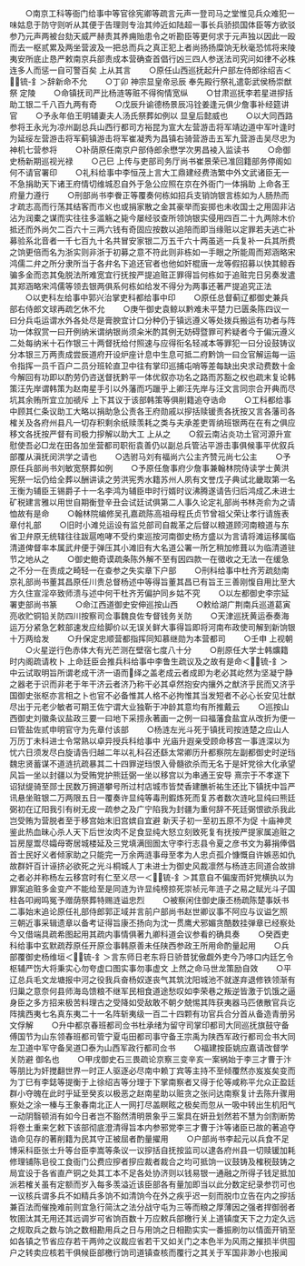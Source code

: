 <!-- { "loadSidebar": true } -->
　　○南京工科等衙门给事中等官徐宪卿等疏言元声一登司马之堂惟见兵众难犯一味姑息于防守则听从其便于告理则专治其帅近如陆超一事长兵骄损国体臣等方欲驳参乃元声两被台劾天威严赫责其养痈贻患令之听勘臣等更何求于元声独以因此一殴而去一枢贰累及两坐营波及一把总而兵之真正犯上者尚扬扬糜饷无秋毫恐怵将来陵夷安所底止恳严敕南京兵部责成本营确查首倡行凶三四人参送法司究问如律不必株连多人而惩一自可警百矣  上从其言
　　○原任山西巡抚起升户部左侍郎徐绍吉＜锍-釒＞辞新命不允
　　○丁卯  神宗显皇帝忌辰  奉先殿行祭礼遣彰武侯杨崇猷祭  定陵
　　○命镇抚司严比杨涟等赃不得徇情宽纵
　　○甘肃巡抚李若星进摉括助工银二千八百九两有奇
　　○戊辰升谕德杨景辰冯铨姜逢元俱少詹事补经筵讲官
　　○予永年伯王明辅妻夫人汤氏祭葬如例以  显皇后懿威也
　　○以大同西路参将王永光为凉州副总兵山西行都司方裕昆为宣大左营游击将军靖边道中军叶逢时为延绥左营游击将军蓟镇游击将军崔凝秀为昌镇右骑营游击五军九营游击吴尽忠为神机七营参将
　　○补荫原任南京户部侍郎余懋学次男昌裬入监读书
　　○命御史杨新期巡视光禄
　　○己巳  上传与吏部司务厅尚书崔景荣已准回籍部务停阁如何不请官署印
　　○礼科给事中李恒茂上言大工鼎建经费浩繁中外文武诸臣无一不急捐助天下诸王府情切维城忍自外于急公应照在京在外衙门一体捐助  上命各王府量力遵行
　　○刑部尚书李餋正等覆奏何栋如招兵支销饷银言栋如为人肠热而才疏志高而行荡其结客而市义也或捐家散之金其豪举而妄掷也未收国士之用固非沾沾为润橐之谋而实往往多滥觞之毙今屡经驳查所领饷银实侵用四百二十九两除木价抵还而外尚欠二百六十三两六钱有奇固应按数以追陪而即当缘赃以定罪若夫逃亡补募验系北音者一千七百九十名共冒安家银二万五千六十两虽逃一兵复补一兵其所费之饷更倍而名为浙实则非浙于初募之意不符此则非栋如一手眼之所能周而郑涵略宋鸿儒二弁之所分隶所当于各弁名下追还官者也他如奸棍唐一龙等假招募以快其鲸吞骗多金而恣其兔脱法所难宽宜行抚按严提追赃正罪得旨何栋如于追赃完日另奏发遣其郑涵略宋鸿儒等领去银两俱系何栋如给发不得分为两事还著严提追究正法
　　○以吏科左给事中郭兴治掌吏科都给事中印
　　○原任总督蓟辽都御史兼兵部右侍郎文球再疏乞休不允
　　○庚午御史袁鲸以黔难未平楚力已匮条陈四议一曰分兵屯运谓水外各处尽是膏腴宜计口分种仍于镇远遵义等处拨兵搬运有功者与阵功一体叙赏一曰开例纳米谓纳银尚须籴米酌其例无妨碍暨罪可矜疑者今于偏沅遵义二处每纳米十石作银三十两督抚给付照速与应得衔名轻减本等罪犯一曰分设鼓铸议分本银三万两责成尝辰道府开设炉座计息中生息可抵二府黔饷一曰佥官解运每一运令指挥一员千百户二员分班轮直卫中往有掌印巡捕屯哨等差每缺出央求动费数十金今解回有功即以酌劳仍咨送督抚黔平一体优叙亦功名之路而苏豁之权也疏末复论韩策汪先岸谓韩策为赵南星手引以外藩而巧躐乎上卿汪先岸与汪文言同宗合开典而尽坑其余贿所宜立加禠斥  上下其议于该部韩策等俱削籍追夺诰命
　　○工科都给事中顾其仁条议助工大略以捐助急公责各王府勋戚以摉括赎锾责各抚按又言各藩司各榷关及各府州县凡一切存积剩余纸赎羡耗之类与夫承差吏胥纳班银两在在有之俱应移文各抚按严督有司极力摉解以助大工  上从之
　　○叙云南沾炎功土官河源升宣慰使吾必□龙在田各加坐营都司职衔袁善仍以副总兵管沾平游击事俱候事平优叙兵部覆从滇抚闵洪学之请也
　　○选驸马刘有福尚六公主齐赞元尚七公主
　　○予原任兵部尚书刘敏宽祭葬如例
　　○予原任詹事府少詹事兼翰林院侍读学士黄洪宪祭一坛仍给全葬以酬讲读之劳洪宪秀水籍苏州人夙有文誉戊子典试北畿取第一名王衡为辅臣王锡爵子十一名李鸿为辅臣申时行婿时议沸腾遂请告归后鸿成乙未进士矿税建言雅以用世自期衡登辛丑会试廷试俱第二人事久论定礼部尚书林尧俞为之请恤故有是命
　　○翰林院编修吴孔嘉疏陈高祖母程氏贞节曾祖父荣让孝行请旌表章付礼部
　　○旧时小滩兑运设有监兑部司自裁革之后督以粮道顾河南粮道与东省卫弁原无统辖往往跋扈咆哮不受约束巡按河南御史杨方盛以为言请将滩运移属临清道俾督率本属武弁便于弹压其小滩旧有大名道公署一所乞稍加修葺以为临清道驻节之地从之
　　○御史鲍奇谟疏条陈外解不至有因四款一在徵收之无法一在缓急之不分一在责成之畸轻一在查参之失实章下户部
　　○刑科给事中杜齐芳疏劾南京礼部尚书董其昌原任川贵总督杨述中等得旨董其昌已有旨王三善刚愎自用比至大方久住宣淫卒致师溃与述中何干杜齐芳偏护同乡姑不究
　　○以左都御史李宗延署吏部尚书篆
　　○命江西道御史安伸巡按山西
　　○敕给湖广荆南兵巡道葛寅亮收贮铜铅关防四川按察司佥事魏良佐专督钱务关防
　　○天津巡抚黄运泰奏海运万分紧急乞敕部速发应给脚价以无误关鲜大事得旨即将河南布政使司解到新饷银十万两给发
　　○升保定忠顺营都指挥同知慕继勋为本营都司
　　○壬申  上视朝
　　○火星逆行色赤体大有光芒测在壁宿七度八十分
　　○削原任大学士韩爌籍时内阁疏请枚卜  上命廷臣会推兵科给事中李鲁生疏议及之故有是命＜锍-釒＞中云试取明旨所谓老成干济一语而绎之盖老成云者成即为老必其屹然为坚凝宁静之器老于识而非老于年干济云者济乃称干必其卓然抱安内攘外之猷济乎民而又济乎国御史张枢亦言相之卜也官不必备惟其人格不必拘惟其当发短者不必心长安见壮猷尽出于元老少敏者可期王佐宁谓大业独靳于冲龄其意均有所推戴云
　　○巡按山西御史刘徽条议盐政三要一曰地下采捞永著画一之例一曰福藩食盐宜从改折为便一曰管盐佐贰申明官守为先章付该部
　　○杨涟左光斗死于镇抚司按涟楚之应山人万历丁未科进士令常熟以卓异授兵科给事中  光庙升遐亲受顾命移宫一事涟深以为忧六日须发尽白旋请告归越二年以礼科召还繇太常卿历升都察院左副都御史时逆珰魏忠贤蓄谋不道涟抗疏暴其二十四罪逆珰恨入骨髓欲杀而无名于是奸党徐大化承望风旨一坐以封疆以为受贿党护熊廷弼一坐以移宫以为串通王安导  熹宗于不孝遂下诏狱缇骑至郧士民数万拥道攀号所过村店城市皆焚香建醮祈祐生还比下镇抚中旨严讯悬坐赃银二万两限五日一覆奏许显纯等毒刑鍜炼死而复苏者数次涟叱显纯曰熊廷弼初在辽阳我引有树无皮一疏参之及广宁陷我为封疆为重何辞不死廷弼恨欲杀我此岂受贿为营脱者至于移宫始末旧宫嫔自宜避  新天子初一至初五原不为促  十庙神灵鉴此热血昧心杀人天下后世汝肉不足食显纯大怒立刻致死复有抚按严提家属追赃之旨房屋鬻尽孀母寄居城楼延及三党填满囹圄太守李行志县令夏之彦书文为募捐俸倡首士民好义者倾家助之只能完一万余两涟事母至孝为人忠贞孤介慷慨自许嫉恶如仇故群奸百计诬挤必欲死之光斗桐城人丁未进士为御史风裁凛然与杨涟志同道合故排之者必并称杨左云移宫时有仁至义尽一＜锍-釒＞其意自不偏废而奸党横执以为罪案追赃多金变产不能给至是同涟为许显纯榜掠死崇祯元年涟子之易之赋光斗子国柱各叩阙鸣冤予赠荫祭葬特赐涟谥忠烈
　　○被察闲住御史康丕杨疏陈楚事妖书二事始末追论原任礼部侍郎郭正域并言前户部尚书赵世卿议事不阿应与议谥乞照  三朝近事采辑遗章以备考证得旨康丕扬向为沈一贯鹰犬邪媚贪酷数挂弹章已经察处今又借端具疏希图起用其疏内事情俱著九卿科道会议参看的确具奏
　　○癸酉吏科给事中玄默疏荐原任开原佥事韩原善未任陕西参政王所用命酌量起用
　　○兵部覆御史杨维垣＜锍-釒＞言东师日老东将日骄昔犹傲觑外吏今乃哆口内廷乞令枢辅严饬大将秉实心勿夸虚口图实事勿事虚文  上然之命马世龙策励自效
　　○平辽总兵毛文龙塘报中河之役我兵奋杨奴遂丧气其筑沈阳城池不就遂弃退修铁领渐有归巢之意奈何县师海岛馈粮不继军民相食道途愁叹如李荣巷之叛逆皆激于饥饿之逼身臣之多方招来极苦料理古之受降如受敌敢不朝夕兢惕其阵获夷器马匹俵散官兵讫阵擒西夷七名真东夷二十一名阵斩夷级一百二十四颗有功官兵合分首从备造青册另文俘解
　　○升中都京春班都司佥书杜承绪为留守司掌印都司大同巡抚旗鼓守备傅国节为山东领春班都司管宁夏屯田都司事守备王宗禹为陕西军政行都司佥书大同左卫道中军守备吴道□泰为山西军政行都司佥书
　　○福建按臣姚应嘉请改督学关防避  御名也
　　○甲戌御史石三畏疏论京察三变辛亥一案祸始于李三才曹于汴等朋比为奸搅翻世界一时正人驱逐必尽南中赖丁宾等主持不至倾覆然亦岌岌矣变而为丁巳有李鋕等提衡于上徐绍吉等分理于下掌南察者又得于伦等咸称平允众正盈廷群小夺魄在此时乎延至癸亥以极恶之赵南星助以赃贪之张问达南察复计去陈升骤用察处之涂一榛与王象春南北正人一网打尽盖瞑眩之极矣而忽从一吸中转出生机阳气一动阴翳顿消有如今日者岂不豁然清明景象乎三案具在妍丑划然若不慧为剑割断势将卷土重来乞敕下该部彻底澄清得旨本内参邪党李三才曹于汴等诸臣已故的著追夺诰命见存的著削籍为民其守正被屈者酌量擢用
　　○户部尚书李起元以兵食不足博采科臣张士升等台臣李嵩等条议一议摉括自抚按监司以逮各府州县一切赎锾加耗修理铺陈皂役工食衙门公费应摉者摉应裁者裁合之均可抵饷一议鼓铸及榷税鼓铸之局宜设于各省直产铜之处其工本不足各处协济则以钱易银一通融之所得子钱足抵加派若榷关虽有定额而岁入每多羡溢近该臣部各有量加即当以此分数定纪录参罚可也一议核兵谓多兵不如精兵多饷不如清饷今在外之疾乎迟一刻而脱巾立告在内之摉括兼百法而催挽难前则宜急行简汰之法分战守屯为三等而粮之厚薄因之强者捍御弱者牧圉汰其无用还其远调岁可省饷百数十万应敕兵部檄行关上道镇度天下之力定久远之规取兵之数与饷之数相勘用兵之日与用饷之日相勘实实一番振刷勿以情面开销至如各镇之节省应存若干两帅之议裁应省若干又如关门之本色半为风雨之摧损半供囤户之转卖应核若干俱候臣部檄行饷司道镇查核而覆行之其关于军国非渺小也报闻
